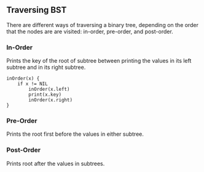 ## Traversing BST

There are different ways of traversing a binary tree, depending on the order that the nodes are are visited: in-order, pre-order, and post-order.

### In-Order

Prints the key of the root of subtree between printing the values in its left subtree and in its right subtree.

```
inOrder(x) {
    if x != NIL
        inOrder(x.left)
        print(x.key)
        inOrder(x.right)
}
```

### Pre-Order

Prints the root first before the values in either subtree.

### Post-Order

Prints root after the values in subtrees.
